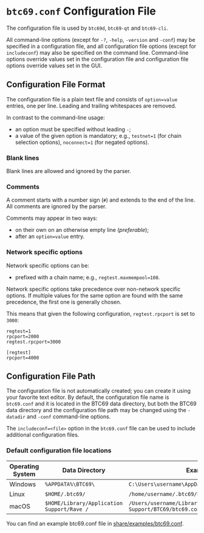 # `btc69.conf` Configuration File

The configuration file is used by `btc69d`, `btc69-qt` and `btc69-cli`.

All command-line options (except for `-?`, `-help`, `-version` and `-conf`) may be specified in a configuration file, and all configuration file options (except for `includeconf`) may also be specified on the command line. Command-line options override values set in the configuration file and configuration file options override values set in the GUI.

## Configuration File Format

The configuration file is a plain text file and consists of `option=value` entries, one per line. Leading and trailing whitespaces are removed.

In contrast to the command-line usage:
- an option must be specified without leading `-`;
- a value of the given option is mandatory; e.g., `testnet=1` (for chain selection options), `noconnect=1` (for negated options).

### Blank lines

Blank lines are allowed and ignored by the parser.

### Comments

A comment starts with a number sign (`#`) and extends to the end of the line. All comments are ignored by the parser.

Comments may appear in two ways:
- on their own on an otherwise empty line (_preferable_);
- after an `option=value` entry.

### Network specific options

Network specific options can be:
- prefixed with a chain name; e.g., `regtest.maxmempool=100`.

Network specific options take precedence over non-network specific options.
If multiple values for the same option are found with the same precedence, the
first one is generally chosen.

This means that given the following configuration, `regtest.rpcport` is set to `3000`:

```
regtest=1
rpcport=2000
regtest.rpcport=3000

[regtest]
rpcport=4000
```

## Configuration File Path

The configuration file is not automatically created; you can create it using your favorite text editor. By default, the configuration file name is `btc69.conf` and it is located in the BTC69 data directory, but both the BTC69 data directory and the configuration file path may be changed using the `-datadir` and `-conf` command-line options.

The `includeconf=<file>` option in the `btc69.conf` file can be used to include additional configuration files.

### Default configuration file locations

Operating System | Data Directory | Example Path
-- | -- | --
Windows | `%APPDATA%\BTC69\` | `C:\Users\username\AppData\Roaming\BTC69\btc69.conf`
Linux | `$HOME/.btc69/` | `/home/username/.btc69/btc69.conf`
macOS | `$HOME/Library/Application Support/Rave /` | `/Users/username/Library/Application Support/BTC69/btc69.conf`

You can find an example btc69.conf file in [share/examples/btc69.conf](../share/examples/btc69.conf).

